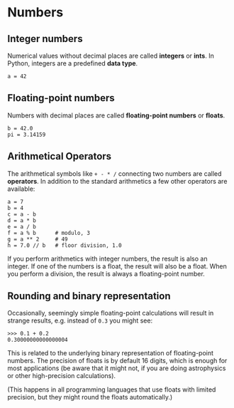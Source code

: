 
# Numbers

## Integer numbers

Numerical values without decimal places are called **integers** or **ints**. In Python, integers are a predefined **data type**.

    a = 42


## Floating-point numbers

Numbers with decimal places are called **floating-point numbers** or **floats**.

    b = 42.0
    pi = 3.14159


## Arithmetical Operators

The arithmetical symbols like `+ - * /` connecting two numbers are called **operators**. In addition to the standard arithmetics a few other operators are available:

    a = 7
    b = 4
    c = a - b      
    d = a * b      
    e = a / b      
    f = a % b      # modulo, 3
    g = a ** 2     # 49   
    h = 7.0 // b   # floor division, 1.0

If you perform arithmetics with integer numbers, the result is also an integer. If one of the numbers is a float, the result will also be a float.
When you perform a division, the result is always a floating-point number.

## Rounding and binary representation

Occasionally, seemingly simple floating-point calculations will result in strange results, e.g. instead of `0.3` you might see:

    >>> 0.1 + 0.2
    0.30000000000000004

This is related to the underlying binary representation of floating-point numbers. The precision of floats is by default 16 digits, which is enough for most applications (be aware that it might not, if you are doing astrophysics or other high-precision calculations).

(This happens in all programming languages that use floats with limited precision, but they might round the floats automatically.)
